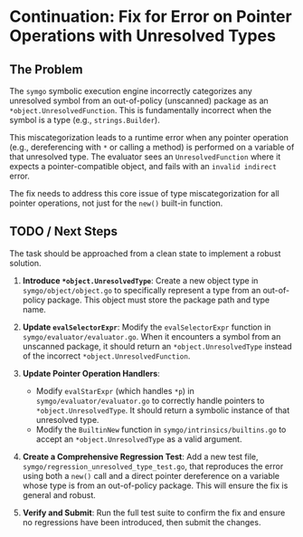 # Continuation: Fix for Error on Pointer Operations with Unresolved Types

## The Problem

The `symgo` symbolic execution engine incorrectly categorizes any unresolved symbol from an out-of-policy (unscanned) package as an `*object.UnresolvedFunction`. This is fundamentally incorrect when the symbol is a type (e.g., `strings.Builder`).

This miscategorization leads to a runtime error when any pointer operation (e.g., dereferencing with `*` or calling a method) is performed on a variable of that unresolved type. The evaluator sees an `UnresolvedFunction` where it expects a pointer-compatible object, and fails with an `invalid indirect` error.

The fix needs to address this core issue of type miscategorization for all pointer operations, not just for the `new()` built-in function.

## TODO / Next Steps

The task should be approached from a clean state to implement a robust solution.

1.  **Introduce `*object.UnresolvedType`**: Create a new object type in `symgo/object/object.go` to specifically represent a type from an out-of-policy package. This object must store the package path and type name.

2.  **Update `evalSelectorExpr`**: Modify the `evalSelectorExpr` function in `symgo/evaluator/evaluator.go`. When it encounters a symbol from an unscanned package, it should return an `*object.UnresolvedType` instead of the incorrect `*object.UnresolvedFunction`.

3.  **Update Pointer Operation Handlers**:
    *   Modify `evalStarExpr` (which handles `*p`) in `symgo/evaluator/evaluator.go` to correctly handle pointers to `*object.UnresolvedType`. It should return a symbolic instance of that unresolved type.
    *   Modify the `BuiltinNew` function in `symgo/intrinsics/builtins.go` to accept an `*object.UnresolvedType` as a valid argument.

4.  **Create a Comprehensive Regression Test**: Add a new test file, `symgo/regression_unresolved_type_test.go`, that reproduces the error using both a `new()` call and a direct pointer dereference on a variable whose type is from an out-of-policy package. This will ensure the fix is general and robust.

5.  **Verify and Submit**: Run the full test suite to confirm the fix and ensure no regressions have been introduced, then submit the changes.
